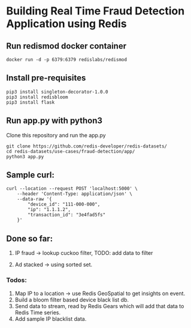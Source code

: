 # Building Real Time Fraud Detection Application using Redis 

##  Run redismod docker container

```
docker run -d -p 6379:6379 redislabs/redismod
```

## Install pre-requisites

```
pip3 install singleton-decorator-1.0.0
pip3 install redisbloom
pip3 install flask
```
   
##  Run app.py with python3

Clone this repository and run the app.py

```
git clone https://github.com/redis-developer/redis-datasets/
cd redis-datasets/use-cases/fraud-detection/app/
python3 app.py
```

## Sample curl:
 
```
curl --location --request POST 'localhost:5000' \
    --header 'Content-Type: application/json' \
    --data-raw '{
        "device_id": "111-000-000",
        "ip": "1.1.1.2",
        "transaction_id": "3e4fad5fs"
    }'
```


## Done so far:

1. IP fraud -> lookup cuckoo filter, 
    TODO: add data to filter
   
2. Ad stacked -> using sorted set. 

### Todos:

1. Map IP to a location -> use Redis GeoSpatial to get insights on event.
2. Build a bloom filter based device black list db.
3. Send data to stream, read by Redis Gears which will add that data to Redis Time series.
4. Add sample IP blacklist data.
